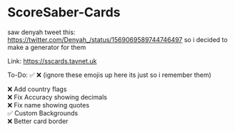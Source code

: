 # ScoreSaber-Cards
saw denyah tweet this: https://twitter.com/Denyah_/status/1569069589744746497
so i decided to make a generator for them

Link: https://sscards.taynet.uk

To-Do:
:white_check_mark: :x: (ignore these emojis up here its just so i remember them)

:x: Add country flags<br>
:x: Fix Accuracy showing decimals<br>
:x: Fix name showing quotes<br>
:white_check_mark: Custom Backgrounds<br>
:x: Better card border
